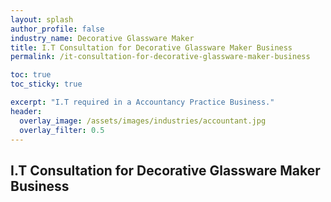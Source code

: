 ```yaml
---
layout: splash 
author_profile: false 
industry_name: Decorative Glassware Maker
title: I.T Consultation for Decorative Glassware Maker Business
permalink: /it-consultation-for-decorative-glassware-maker-business

toc: true
toc_sticky: true

excerpt: "I.T required in a Accountancy Practice Business."
header:
  overlay_image: /assets/images/industries/accountant.jpg
  overlay_filter: 0.5 
---
```


## I.T Consultation for Decorative Glassware Maker Business